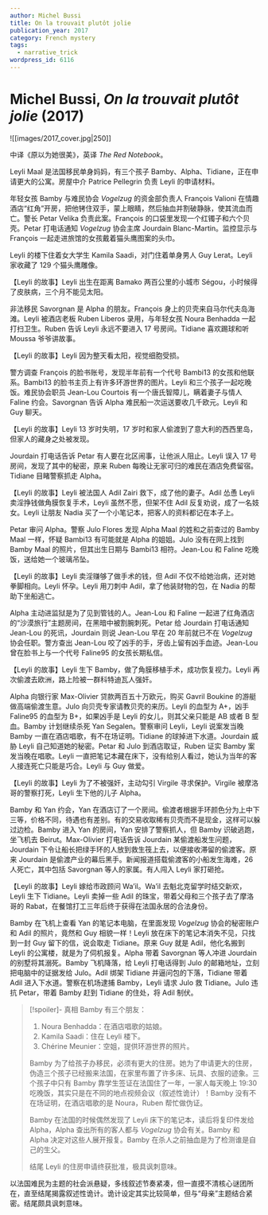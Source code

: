 ```yaml
---
author: Michel Bussi
title: On la trouvait plutôt jolie
publication_year: 2017
category: French mystery
tags:
  - narrative_trick
wordpress_id: 6116
---
```


# Michel Bussi, <i>On la trouvait plutôt jolie</i> (2017)

![[images/2017_cover.jpg|250]]

中译《原以为她很美》，英译 <i>The Red Notebook</i>。

Leyli Maal 是法国移民单身妈妈，有三个孩子 Bamby、Alpha、Tidiane，正在申请更大的公寓。房屋中介 Patrice Pellegrin 负责 Leyli 的申请材料。

年轻女孩 Bamby 与难民协会 <i>Vogelzug</i> 的资金部负责人 François Valioni 在情趣酒店“红角”开房，把他铐住双手，蒙上眼睛，然后抽血并割破静脉，使其流血而亡。警长 Petar Velika 负责此案。François 的口袋里发现一个红镯子和六个贝壳。Petar 打电话通知 <i>Vogelzug</i> 协会主席 Jourdain Blanc-Martin。监控显示与 François 一起走进旅馆的女孩戴着猫头鹰图案的头巾。

Leyli 的楼下住着女大学生 Kamila Saadi，对门住着单身男人 Guy Lerat。Leyli 家收藏了 129 个猫头鹰雕像。

【Leyli 的故事】Leyli 出生在距离 Bamako 两百公里的小城市 Ségou，小时候得了皮肤病，三个月不能见太阳。

非法移民 Savorgnan 是 Alpha 的朋友。François 身上的贝壳来自马尔代夫岛海滩。Leyli 被酒店老板 Ruben Liberos 录用，与年轻女孩 Noura Benhadda 一起打扫卫生。Ruben 告诉 Leyli 永远不要进入 17 号房间。Tidiane 喜欢踢球和听 Moussa 爷爷讲故事。

【Leyli 的故事】Leyli 因为整天看太阳，视觉细胞受损。

警方调查 François 的脸书账号，发现半年前有一个代号 Bambi13 的女孩和他联系。Bambi13 的脸书主页上有许多环游世界的图片。Leyli 和三个孩子一起吃晚饭。难民协会职员 Jean-Lou Courtois 有一个唐氏智障儿，瞒着妻子与情人 Faline 约会。Savorgnan 告诉 Alpha 难民船一次运送要收几千欧元。Leyli 和 Guy 聊天。

【Leyli 的故事】Leyli 13 岁时失明，17 岁时和家人偷渡到了意大利的西西里岛，但家人的藏身之处被发现。

Jourdain 打电话告诉 Petar 有人要在北区闹事，让他派人阻止。Leyli 误入 17 号房间，发现了其中的秘密，原来 Ruben 每晚让无家可归的难民在酒店免费留宿。Tidiane 目睹警察抓走 Alpha。

【Leyli 的故事】Leyli 被法国人 Adil Zairi 救下，成了他的妻子。Adil 怂恿 Leyli 卖淫挣钱做角膜恢复手术，Leyli 虽然不愿，但架不住 Adil 反复劝说，成了一名妓女。Leyli 让朋友 Nadia 买了一个小笔记本，把客人的资料都记在本子上。

Petar 审问 Alpha。警察 Julo Flores 发现 Alpha Maal 的姓和之前查过的 Bamby Maal 一样，怀疑 Bambi13 有可能就是 Alpha 的姐姐。Julo 没有在网上找到 Bamby Maal 的照片，但其出生日期与 Bambi13 相符。Jean-Lou 和 Faline 吃晚饭，送给她一个玻璃吊坠。

【Leyli 的故事】Leyli 卖淫赚够了做手术的钱，但 Adil 不仅不给她治病，还对她拳脚相向。Leyli 怀孕。Leyli 用刀刺中 Adil，拿了他装财物的包，在 Nadia 的帮助下坐船逃亡。

Alpha 主动进监狱是为了见到管钱的人。Jean-Lou 和 Faline 一起进了红角酒店的“沙漠旅行”主题房间，在黑暗中被割腕刺死。Petar 给 Jourdain 打电话通知 Jean-Lou 的死讯，Jourdain 则说 Jean-Lou 早在 20 年前就已不在 <i>Vogelzug</i> 协会任职。警方查出 Jean-Lou 咬了凶手的手，牙齿上留有凶手血迹。Jean-Lou 曾在脸书上与一个代号 Faline95 的女孩长期私信。

【Leyli 的故事】Leyli 生下 Bamby，做了角膜移植手术，成功恢复视力。Leyli 再次偷渡去欧洲，路上险被一群科特迪瓦人强奸。

Alpha 向银行家 Max-Olivier 贷款两百五十万欧元，购买 Gavril Boukine 的游艇做高端偷渡生意。Julo 向贝壳专家请教贝壳的来历。Leyli 的血型为 A+，凶手 Faline95 的血型为 B+，如果凶手是 Leyli 的女儿，则其父亲只能是 AB 或者 B 型血。Bamby 计划继续杀死 Yan Segalen。警察审问 Leyli，Leyli 说案发当晚 Bamby 一直在酒店唱歌，有不在场证明。Tidiane 的球掉进下水道。Jourdain 威胁 Leyli 自己知道她的秘密。Petar 和 Julo 到酒店取证，Ruben 证实 Bamby 案发当晚在唱歌。Leyli 一直把笔记本藏在床下，没有给别人看过，她认为当年的客人接连死亡只能是巧合。Leyli 与 Guy 做爱。

【Leyli 的故事】Leyli 为了不被强奸，主动勾引 Virgile 寻求保护。Virgile 被摩洛哥的警察打死，Leyli 生下他的儿子 Alpha。

Bamby 和 Yan 约会，Yan 在酒店订了一个房间。偷渡者根据手环颜色分为上中下三等，价格不同，待遇也有差别。有的交易收取稀有贝壳而不是现金，这样可以躲过边检。Bamby 进入 Yan 的房间，Yan 安排了警察抓人，但 Bamby 识破逃跑，坐飞机去 Beirut。Max-Olivier 打电话告诉 Jourdain 某偷渡船发生问题，Jourdain 下令让船长把绿手环的人放到救生筏上去，以便接收滞留的偷渡客。原来 Jourdain 是偷渡产业的幕后黑手。新闻报道搭载偷渡客的小船发生海难，26 人死亡，其中包括 Savorgnan 等人的家属。有人闯入 Leyli 家打砸抢。

【Leyli 的故事】Leyli 嫁给市政顾问 Wa’il。Wa’il 去魁北克留学时结交新欢，Leyli 生下 Tidiane。Leyli 卖掉一些 Adil 的珠宝，带着父母和三个孩子去了摩洛哥的 Rabat，在餐馆打工三年后终于获得在法国永居的合法身份。

Bamby 在飞机上查看 Yan 的笔记本电脑，在里面发现 <i>Vogelzug</i> 协会的秘密账户和 Adil 的照片，竟然和 Guy 相貌一样！Leyli 放在床下的笔记本消失不见，只找到一封 Guy 留下的信，说会取走 Tidiane。原来 Guy 就是 Adil，他化名搬到 Leyli 的公寓楼，就是为了伺机报复。Alpha 带着 Savorgnan 等人冲进 Jourdain 的别墅将其溺死。Bamby 飞机降落，给 Leyli 打电话得到 Julo 的邮箱地址，立刻把电脑中的证据发给 Julo。Adil 绑架 Tidiane 并逼问包的下落，Tidiane 带着 Adil 进入下水道。警察在机场逮捕 Bamby，Leyli 请求 Julo 救 Tidiane。Julo 违抗 Petar，带着 Bamby 赶到 Tidiane 的住处，将 Adil 制伏。

> [!spoiler]- 真相
> Bamby 有三个朋友：
> 1. Noura Benhadda：在酒店唱歌的姑娘。
> 2. Kamila Saadi：住在 Leyli 楼下。
> 3. Chérine Meunier：空姐，提供环游世界的照片。
> 
> Bamby 为了给孩子办移民，必须有更大的住房。她为了申请更大的住房，伪造三个孩子已经搬来法国，在家里布置了许多床、玩具、衣服的迹象。三个孩子中只有 Bamby 靠学生签证在法国住了一年，一家人每天晚上 19:30 吃晚饭，其实只是在不同的地点视频会议（叙述性诡计）！Bamby 没有不在场证明，在酒店唱歌的是 Noura，Ruben 帮忙做伪证。
> 
> Bamby 在法国的时候偶然发现了 Leyli 床下的笔记本，读后将复印件发给 Alpha，Alpha 查出所有的客人都与 <i>Vogelzug</i> 协会有关。Bamby 和 Alpha 决定对这些人展开报复。Bamby 在杀人之前抽血是为了检测谁是自己的生父。
> 
> 结尾 Leyli 的住房申请终获批准，极具讽刺意味。

以法国难民为主题的社会派悬疑，多线叙述节奏紧凑，但一直摸不清核心谜团所在，直至结尾揭露叙述性诡计。诡计设定其实比较简单，但与“母亲”主题结合紧密。结尾颇具讽刺意味。